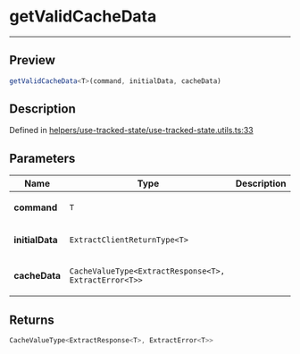 
      
# getValidCacheData

<div class="api-docs__separator" data-reactroot="">

---

</div><div class="api-docs__section">

## Preview

</div><div class="api-docs__preview fn">

```ts
getValidCacheData<T>(command, initialData, cacheData)
```

</div><div class="api-docs__section">

## Description

</div><div class="api-docs__description"><span class="api-docs__do-not-parse">



</span></div><div class="api-docs__definition">

Defined in [helpers/use-tracked-state/use-tracked-state.utils.ts:33](https://github.com/BetterTyped/hyper-fetch/blob/1a97772c/packages/react/src/helpers/use-tracked-state/use-tracked-state.utils.ts#L33)

</div><div class="api-docs__section">

## Parameters

</div><div class="api-docs__parameters"><table><thead><tr><th>Name</th><th>Type</th><th>Description</th></tr></thead><tbody><tr param-data="command"><td>

**command**

</td><td>

`T`

</td><td>



</td></tr><tr param-data="initialData"><td>

**initialData**

</td><td>

`ExtractClientReturnType<T>`

</td><td>



</td></tr><tr param-data="cacheData"><td>

**cacheData**

</td><td>

`CacheValueType<ExtractResponse<T>, ExtractError<T>>`

</td><td>



</td></tr></tbody></table></div><div class="api-docs__section">

## Returns

</div><div class="api-docs__returns">

```ts
CacheValueType<ExtractResponse<T>, ExtractError<T>>
```

</div>